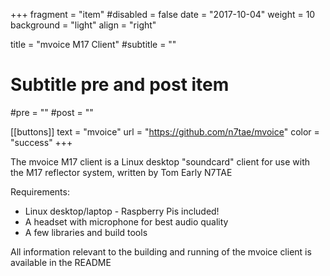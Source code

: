 +++
fragment = "item"
#disabled = false
date = "2017-10-04"
weight = 10
background = "light"
align = "right"

title = "mvoice M17 Client"
#subtitle = ""

# Subtitle pre and post item
#pre = ""
#post = ""

[[buttons]]
  text = "mvoice"
  url = "https://github.com/n7tae/mvoice"
  color = "success"
+++

The mvoice M17 client is a Linux desktop "soundcard" client for use with the M17 reflector system, written by Tom Early N7TAE

Requirements:
* Linux desktop/laptop - Raspberry Pis included!
* A headset with microphone for best audio quality
* A few libraries and build tools

All information relevant to the building and running of the mvoice client is available in the README
